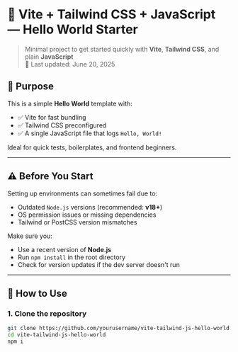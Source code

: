 # 🧪 Vite + Tailwind CSS + JavaScript — Hello World Starter

> Minimal project to get started quickly with **Vite**, **Tailwind CSS**, and plain **JavaScript**  
> 📅 Last updated: June 20, 2025

## 🎯 Purpose

This is a simple **Hello World** template with:

- ✅ Vite for fast bundling
- ✅ Tailwind CSS preconfigured
- ✅ A single JavaScript file that logs `Hello, World!`

Ideal for quick tests, boilerplates, and frontend beginners.

---

## ⚠️ Before You Start

Setting up environments can sometimes fail due to:

- Outdated `Node.js` versions (recommended: **v18+**)
- OS permission issues or missing dependencies
- Tailwind or PostCSS version mismatches

Make sure you:

- Use a recent version of **Node.js**
- Run `npm install` in the root directory
- Check for version updates if the dev server doesn't run

---

## 🚀 How to Use

### 1. Clone the repository

```bash
git clone https://github.com/yourusername/vite-tailwind-js-hello-world.git
cd vite-tailwind-js-hello-world
npm i
